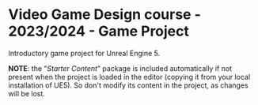 # Video Game Design course - 2023/2024 - Game Project

Introductory game project for Unreal Engine 5.

 **NOTE**: the "*Starter Content*" package is included automatically if not present when the project is loaded in the editor (copying it from your local installation of UE5). So don't modify its content in the project, as changes will be lost.
